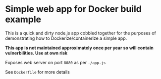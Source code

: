 # Simple web app for Docker build example
This is a quick and dirty node.js app cobbled together for the purposes of demonstrating how to Dockerize/containerize a simple app.

**This app is not maintained approximately once per year so will contain vulnerbilities. Use at own risk**

Exposes web server on port `8080` as per `./app.js`

See `Dockerfile` for more details
